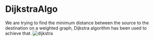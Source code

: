 # DijkstraAlgo
We are trying to find the minimum distance between the source to the destination on a weighted graph, Dijkstra algorithm has been used to achieve that.
![dijkstra](https://user-images.githubusercontent.com/36619897/93447815-84565c80-f8db-11ea-9a7e-1b9648154cd9.jpg)

